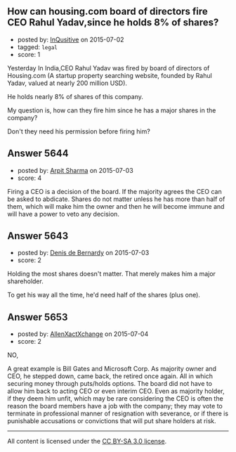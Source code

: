 ## How can housing.com board of directors fire CEO Rahul Yadav,since he holds 8% of shares?

- posted by: [InQusitive](https://stackexchange.com/users/4804776/inqusitive) on 2015-07-02
- tagged: `legal`
- score: 1

<p>Yesterday In India,CEO Rahul Yadav was fired by board of directors of Housing.com (A startup property searching website, founded by Rahul Yadav, valued at nearly 200 million USD).</p>

<p>He holds nearly 8% of shares of this company. </p>

<p>My question is, how can they fire him since he has a major shares in the company?</p>

<p>Don't they need his permission before firing him?</p>



## Answer 5644

- posted by: [Arpit Sharma](https://stackexchange.com/users/6568457/arpit-sharma) on 2015-07-03
- score: 4

<p>Firing a CEO is a decision of the board. If the majority agrees the CEO can be asked to abdicate. Shares do not matter unless he has more than half of them, which will make him the owner and then he will become immune and will have a power to veto any decision.</p>



## Answer 5643

- posted by: [Denis de Bernardy](https://stackexchange.com/users/182468/denis-de-bernardy) on 2015-07-03
- score: 2

<p>Holding the most shares doesn't matter. That merely makes him a major shareholder.</p>

<p>To get his way all the time, he'd need half of the shares (plus one).</p>



## Answer 5653

- posted by: [AllenXactXchange](https://stackexchange.com/users/6572620/allenxactxchange) on 2015-07-04
- score: 2

<p>NO,</p>

<p>A great example is Bill Gates and Microsoft Corp. As majority owner and CEO, he stepped down, came back, the retired once again. All in which securing money through puts/holds options. 
The board did not have to allow him back to acting CEO or even interim CEO. 
Even as majority holder, if they deem him unfit, which may be rare considering the CEO is often the reason the board members have a job with the company; they may vote to terminate in professional manner of resignation with severance, or if there is punishable accusations or convictions that will put share holders at risk. </p>




---

All content is licensed under the [CC BY-SA 3.0 license](https://creativecommons.org/licenses/by-sa/3.0/).
